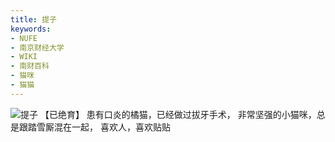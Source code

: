 ```yaml
---
title: 提子
keywords:
- NUFE
- 南京财经大学
- WIKI
- 南财百科
- 猫咪
- 猫猫
---
```

![提子](/mao/提子.jpg)
【已绝育】
患有口炎的橘猫，已经做过拔牙手术，
非常坚强的小猫咪，总是跟踏雪厮混在一起，
喜欢人，喜欢贴贴